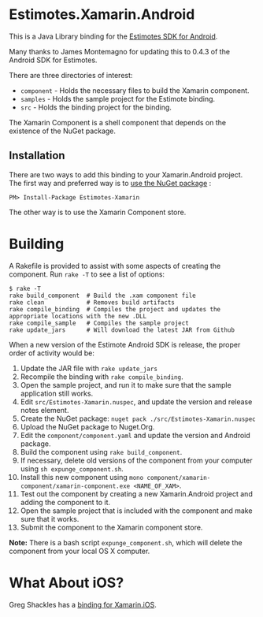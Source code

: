 # Estimotes.Xamarin.Android

This is a Java Library binding for the [Estimotes SDK for Android](https://github.com/Estimote/Android-SDK).

Many thanks to James Montemagno for updating this to 0.4.3 of the Android SDK for Estimotes.

There are three directories of interest:

* `component` - Holds the necessary files to build the Xamarin component.
* `samples` - Holds the sample project for the Estimote binding.
* `src` - Holds the binding project for the binding.

The Xamarin Component is a shell component that depends on the existence of the NuGet package.

## Installation

There are two ways to add this binding to your Xamarin.Android project. The first way and preferred way is to [use the NuGet package](https://www.nuget.org/packages/Estimotes-Xamarin/) :

    PM> Install-Package Estimotes-Xamarin

The other way is to use the Xamarin Component store.


# Building

A Rakefile is provided to assist with some aspects of creating the component.  Run `rake -T` to see a list of options:

    $ rake -T
    rake build_component  # Build the .xam component file
    rake clean            # Removes build artifacts
    rake compile_binding  # Compiles the project and updates the appropriate locations with the new .DLL
    rake compile_sample   # Compiles the sample project
    rake update_jars      # Will download the latest JAR from Github


When a new version of the Estimote Android SDK is release, the proper order of activity would be:

1. Update the JAR file with `rake update_jars`
2. Recompile the binding with `rake compile_binding`.
3. Open the sample project, and run it to make sure that the sample application still works.
4. Edit `src/Estimotes-Xamarin.nuspec`, and update the version and release notes element.
4. Create the NuGet package: `nuget pack ./src/Estimotes-Xamarin.nuspec`
5. Upload the NuGet package to Nuget.Org.
6. Edit the `component/component.yaml` and update the version and Android package.
7. Build the component using `rake build_component`.
8. If necessary, delete old versions of the component from your computer using `sh expunge_component.sh`.
9. Install this new component using `mono component/xamarin-component/xamarin-component.exe <NAME_OF_XAM>`.
10. Test out the component by creating a new Xamarin.Android project and adding the component to it.
11. Open the sample project that is included with the component and make sure that it works.
12. Submit the component to the Xamarin component store.

**Note:** There is a bash script `expunge_component.sh`, which will delete the component from your local OS X computer.

# What About iOS?

Greg Shackles has a [binding for Xamarin.iOS](https://github.com/gshackles/Estimote-iOS-Xamarin).